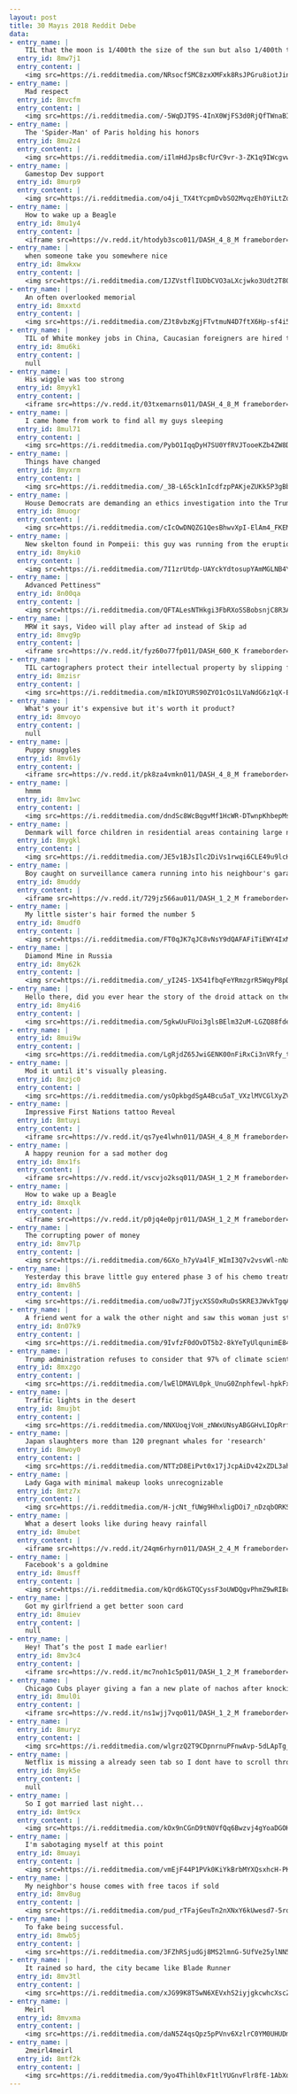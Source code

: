 ```yaml
---
layout: post
title: 30 Mayıs 2018 Reddit Debe
data:
- entry_name: |
    TIL that the moon is 1/400th the size of the sun but also 1/400th the distance from Earth which results in the moon and the sun being the same size in the sky, a coincidence not shared by any other known planet-moon combination.
  entry_id: 8mw7j1
  entry_content: |
    <img src=https://i.redditmedia.com/NRsocfSMC8zxXMFxk8RsJPGru8iotJinjKK-hmql2uU.jpg?s=9b48b065d41db2d8812b67008d2a85f3 frameborder=0>
- entry_name: |
    Mad respect
  entry_id: 8mvcfm
  entry_content: |
    <img src=https://i.redditmedia.com/-5WqDJT9S-4InX0WjFS3d0RjQfTWnaBI8PRbBtIcISM.jpg?s=6ff341db765d41156a1986fec2197bde frameborder=0>
- entry_name: |
    The 'Spider-Man' of Paris holding his honors
  entry_id: 8mu2z4
  entry_content: |
    <img src=https://i.redditmedia.com/iIlmHdJpsBcfUrC9vr-3-ZK1q9IWcgvwuaHN4S7qw0o.jpg?s=9f8ded29e16489bbae98ae8ec50890d9 frameborder=0>
- entry_name: |
    Gamestop Dev support
  entry_id: 8murp9
  entry_content: |
    <img src=https://i.redditmedia.com/o4ji_TX4tYcpmDvbSO2MvqzEh0YiLtZodzcGrR7Sfrc.jpg?s=d55b4dfd801e2e9992d9b74d9672848e frameborder=0>
- entry_name: |
    How to wake up a Beagle
  entry_id: 8mu1y4
  entry_content: |
    <iframe src=https://v.redd.it/htodyb3sco011/DASH_4_8_M frameborder=0></iframe>
- entry_name: |
    when someone take you somewhere nice
  entry_id: 8mwkxw
  entry_content: |
    <img src=https://i.redditmedia.com/IJZVstflIUDbCVO3aLXcjwko3Udt2T801p3ps6adM6o.jpg?s=f408e7a97ab9a8bffcab1173aa12e6c8 frameborder=0>
- entry_name: |
    An often overlooked memorial
  entry_id: 8mxxtd
  entry_content: |
    <img src=https://i.redditmedia.com/ZJt8vbzKgjFTvtmuN4D7ftX6Hp-sf4i5ohk0JkHMk0E.jpg?s=bb286b736ca8103f4673aba1c7a9b85c frameborder=0>
- entry_name: |
    TIL of White monkey jobs in China, Caucasian foreigners are hired to stand around and pretend to be a employee of the chinese company or representative of a international company to increase the value of the Chinese company
  entry_id: 8mu6ki
  entry_content: |
    null
- entry_name: |
    His wiggle was too strong
  entry_id: 8myyk1
  entry_content: |
    <iframe src=https://v.redd.it/03txemarns011/DASH_4_8_M frameborder=0></iframe>
- entry_name: |
    I came home from work to find all my guys sleeping
  entry_id: 8mul71
  entry_content: |
    <img src=https://i.redditmedia.com/PybO1IqqDyH7SU0YfRVJTooeKZb4ZW8D4wg9QvzM_yI.jpg?s=774bed86a108389b540a574bd58cd3a7 frameborder=0>
- entry_name: |
    Things have changed
  entry_id: 8myxrm
  entry_content: |
    <img src=https://i.redditmedia.com/_3B-L65ck1nIcdfzpPAKjeZUKk5P3gBb3k-m9c1Cgv4.jpg?s=d0c79dae3b8fd777496d85ec76fe2ebb frameborder=0>
- entry_name: |
    House Democrats are demanding an ethics investigation into the Trump Organization and a Chinese loan
  entry_id: 8muogr
  entry_content: |
    <img src=https://i.redditmedia.com/cIcOwDNQZG1QesBhwvXpI-ElAm4_FKEMacOIINmep_A.jpg?s=a6abcaa2da61537cfabf788966c289ed frameborder=0>
- entry_name: |
    New skelton found in Pompeii: this guy was running from the eruption, when a 300kg boulder hit him right in the face
  entry_id: 8myki0
  entry_content: |
    <img src=https://i.redditmedia.com/7I1zrUtdp-UAYckYdtosupYAmMGLNB4Yl_ZAujmezWA.jpg?s=b16fb1ee8da961e3baa6efd7b93b133f frameborder=0>
- entry_name: |
    Advanced Pettiness™️
  entry_id: 8n00qa
  entry_content: |
    <img src=https://i.redditmedia.com/QFTALesNTHkgi3FbRXoSSBobsnjC8R3AosbzN_guFnU.png?s=61e7674a52ad87ae7d1b97821626edc3 frameborder=0>
- entry_name: |
    MRW it says, Video will play after ad instead of Skip ad
  entry_id: 8mvg9p
  entry_content: |
    <iframe src=https://v.redd.it/fyz60o77fp011/DASH_600_K frameborder=0></iframe>
- entry_name: |
    TIL cartographers protect their intellectual property by slipping fake streets, or even entire towns, into their maps. If the street/town shows up on another map, they know it was stolen. Dictionary writers have been known to do the same thing with fake words.
  entry_id: 8mzisr
  entry_content: |
    <img src=https://i.redditmedia.com/mIkIOYURS90ZYO1cOs1LVaNdG6z1qX-EzhZbyzB2NAA.jpg?s=031a0849f84c235ab48a065a72d6f2f8 frameborder=0>
- entry_name: |
    What's your it's expensive but it's worth it product?
  entry_id: 8mvoyo
  entry_content: |
    null
- entry_name: |
    Puppy snuggles
  entry_id: 8mv61y
  entry_content: |
    <iframe src=https://v.redd.it/pk8za4vmkn011/DASH_4_8_M frameborder=0></iframe>
- entry_name: |
    hmmm
  entry_id: 8mv1wc
  entry_content: |
    <img src=https://i.redditmedia.com/dndSc8WcBqgvMf1HcWR-DTwnpKhbepMs_j4iwV_v7yM.jpg?s=9f70e8f800d8e0a455f49282069a6b97 frameborder=0>
- entry_name: |
    Denmark will force children in residential areas containing large numbers of immigrants to be educated about democracy, equality and major Danish holidays such as Christmas, the government said on Monday.
  entry_id: 8mygkl
  entry_content: |
    <img src=https://i.redditmedia.com/JE5v1BJsIlc2DiVs1rwqi6CLE49u9lcH1SVOoMRTF3k.jpg?s=4cb7ec0ff52613beffebf811899c3120 frameborder=0>
- entry_name: |
    Boy caught on surveillance camera running into his neighbour's garage to hug their dog.
  entry_id: 8muddy
  entry_content: |
    <iframe src=https://v.redd.it/729jz566au011/DASH_1_2_M frameborder=0></iframe>
- entry_name: |
    My little sister's hair formed the number 5
  entry_id: 8mudf0
  entry_content: |
    <img src=https://i.redditmedia.com/FT0qJK7qJC8vNsY9dQAFAFiTiEWY4IxM09djv7AhBiE.jpg?s=189ff6100f7b80bdf6ccf4c133b26a42 frameborder=0>
- entry_name: |
    Diamond Mine in Russia
  entry_id: 8my62k
  entry_content: |
    <img src=https://i.redditmedia.com/_yI24S-1X541fbqFeYRmzgrR5WqyP8pD2M5DB8Cm354.jpg?s=64aeed707a73ff8c525cc664fc480461 frameborder=0>
- entry_name: |
    Hello there, did you ever hear the story of the droid attack on the wookie's high ground?
  entry_id: 8my4i6
  entry_content: |
    <img src=https://i.redditmedia.com/5gkwUuFUoi3glsBElm32uM-LGZQ88fdezOlCCWleI9Y.jpg?s=7cbe62706d6539ea24f5596d31f9f7bc frameborder=0>
- entry_name: |
  entry_id: 8mui9w
  entry_content: |
    <img src=https://i.redditmedia.com/LgRjdZ65JwiGENK00nFiRxCi3nVRfy_tnocij2NHphk.jpg?s=c52ddd0c7761beaae20e74725690212d frameborder=0>
- entry_name: |
    Mod it until it's visually pleasing.
  entry_id: 8mzjc0
  entry_content: |
    <img src=https://i.redditmedia.com/ysOpkbgdSgA4Bcu5aT_VXzlMVCGlXyZV0-tY-BWg1ms.png?s=18b508d2dbc1c520c543c580fd1bc510 frameborder=0>
- entry_name: |
    Impressive First Nations tattoo Reveal
  entry_id: 8mtuyi
  entry_content: |
    <iframe src=https://v.redd.it/qs7ye4lwhn011/DASH_4_8_M frameborder=0></iframe>
- entry_name: |
    A happy reunion for a sad mother dog
  entry_id: 8mx1fs
  entry_content: |
    <iframe src=https://v.redd.it/vscvjo2ksq011/DASH_1_2_M frameborder=0></iframe>
- entry_name: |
    How to wake up a Beagle
  entry_id: 8mxqlk
  entry_content: |
    <iframe src=https://v.redd.it/p0jq4e0pjr011/DASH_1_2_M frameborder=0></iframe>
- entry_name: |
    The corrupting power of money
  entry_id: 8mv7lp
  entry_content: |
    <img src=https://i.redditmedia.com/6GXo_h7yVa4lF_WImI3Q7v2vsvWl-nNxXDt0xLbImCc.png?s=db209ca7d503639c4b2914905a74d475 frameborder=0>
- entry_name: |
    Yesterday this brave little guy entered phase 3 of his chemo treatment
  entry_id: 8mv8h5
  entry_content: |
    <img src=https://i.redditmedia.com/uo8w7JTjycXSSOxRuDsSKRE3JWvkTgqACEnRN8XB5_E.jpg?s=d4192bdcdfb3152d52ed5a4ba107a78d frameborder=0>
- entry_name: |
    A friend went for a walk the other night and saw this woman just standing on a roof
  entry_id: 8n07k9
  entry_content: |
    <img src=https://i.redditmedia.com/9IvfzF0dOvDT5b2-8kYeTyUlqunimE84Sy_ywnj1ejo.jpg?s=90fb73e98f2b989a7e62cc2887ff154a frameborder=0>
- entry_name: |
    Trump administration refuses to consider that 97% of climate scientists could be right
  entry_id: 8mxzgo
  entry_content: |
    <img src=https://i.redditmedia.com/lwElDMAVL0pk_UnuG0Znphfewl-hpkFxtEk5jRIw0jU.jpg?s=a120d69b71c0265794a1d2103bc3819e frameborder=0>
- entry_name: |
    Traffic lights in the desert
  entry_id: 8mujbt
  entry_content: |
    <img src=https://i.redditmedia.com/NNXUoqjVoH_zNWxUNsyABGGHvLIOpRrf6fuffGpf8DY.jpg?s=482d7c228e93ed9deb5700aea4249c40 frameborder=0>
- entry_name: |
    Japan slaughters more than 120 pregnant whales for 'research'
  entry_id: 8mwoy0
  entry_content: |
    <img src=https://i.redditmedia.com/NTTzD8EiPvt0x17jJcpAiDv42xZDL3ahpsdO2X4TRAk.jpg?s=78c93f9d9a6b92a0abca1e2aa84e1965 frameborder=0>
- entry_name: |
    Lady Gaga with minimal makeup looks unrecognizable
  entry_id: 8mtz7x
  entry_content: |
    <img src=https://i.redditmedia.com/H-jcNt_fUWg9HhxligDOi7_nDzqbORKSHpbpCqY95ec.jpg?s=960b5e7011c253d2562a186137fd6780 frameborder=0>
- entry_name: |
    What a desert looks like during heavy rainfall
  entry_id: 8mubet
  entry_content: |
    <iframe src=https://v.redd.it/24qm6rhyrn011/DASH_2_4_M frameborder=0></iframe>
- entry_name: |
    Facebook's a goldmine
  entry_id: 8musff
  entry_content: |
    <img src=https://i.redditmedia.com/kQrd6kGTQCyssF3oUWDQgvPhmZ9wRIBcleUgM_f6zhc.jpg?s=fe7ff65fd58cc3d6d1aabfa634c25ce9 frameborder=0>
- entry_name: |
    Got my girlfriend a get better soon card
  entry_id: 8muiev
  entry_content: |
    null
- entry_name: |
    Hey! That’s the post I made earlier!
  entry_id: 8mv3c4
  entry_content: |
    <iframe src=https://v.redd.it/mc7noh1c5p011/DASH_1_2_M frameborder=0></iframe>
- entry_name: |
    Chicago Cubs player giving a fan a new plate of nachos after knocking over their first plate during a diving catch.
  entry_id: 8mul0i
  entry_content: |
    <iframe src=https://v.redd.it/ns1wjj7vqo011/DASH_1_2_M frameborder=0></iframe>
- entry_name: |
  entry_id: 8muryz
  entry_content: |
    <img src=https://i.redditmedia.com/wlgrzQ2T9CDpnrnuPFnwAvp-5dLApTg_vTk21d6Y4kY.jpg?s=2b26a000d769745865aa9727473eef0a frameborder=0>
- entry_name: |
    Netflix is missing a already seen tab so I dont have to scroll through things I have already seen
  entry_id: 8myk5e
  entry_content: |
    null
- entry_name: |
    So I got married last night...
  entry_id: 8mt9cx
  entry_content: |
    <img src=https://i.redditmedia.com/kOx9nCGnD9tN0VfQq6Bwzvj4gYoaDGOHXNDvaMT2iCE.jpg?s=288893f91fbeeccd34f7903a318f1f09 frameborder=0>
- entry_name: |
    I'm sabotaging myself at this point
  entry_id: 8muayi
  entry_content: |
    <img src=https://i.redditmedia.com/vmEjF44P1PVk0KiYkBrbMYXQsxhcH-PKY1tbZiur1w0.jpg?s=d36e035c3530c85a884356e7d93e55fa frameborder=0>
- entry_name: |
    My neighbor's house comes with free tacos if sold
  entry_id: 8mv8ug
  entry_content: |
    <img src=https://i.redditmedia.com/pud_rTFajGeuTn2nXNxY6kUwesd7-5rqQLeHOD0Witk.jpg?s=3aa8c08c551f41e60e4931e0a50c8457 frameborder=0>
- entry_name: |
    To fake being successful.
  entry_id: 8mwb5j
  entry_content: |
    <img src=https://i.redditmedia.com/3FZhRSjudGj8MS2lmnG-5UfVe25ylNN5sXlTkocjMu8.png?s=cf28d0da64b65464626c9855172e0009 frameborder=0>
- entry_name: |
    It rained so hard, the city became like Blade Runner
  entry_id: 8mv3tl
  entry_content: |
    <img src=https://i.redditmedia.com/xJG99K8TSwN6XEVxhS2iyjgkcwhcXscZfOfUSX17rUM.jpg?s=76f0603397e6ee7af40b252b4bbfbf7e frameborder=0>
- entry_name: |
    Meirl
  entry_id: 8mvxma
  entry_content: |
    <img src=https://i.redditmedia.com/daN5Z4qsQpz5pPVnv6XzlrC0YM0UHUDmU331bahJ8Yc.jpg?s=41358c3260d6162ad47e222f9281ef0c frameborder=0>
- entry_name: |
    2meirl4meirl
  entry_id: 8mtf2k
  entry_content: |
    <img src=https://i.redditmedia.com/9yo4Thihl0xF1tlYUGnvFlr8fE-1AbXdxK3bf7SpwEM.jpg?s=b34118d70184aa748d1a2b4a67e5b050 frameborder=0>
---
```

